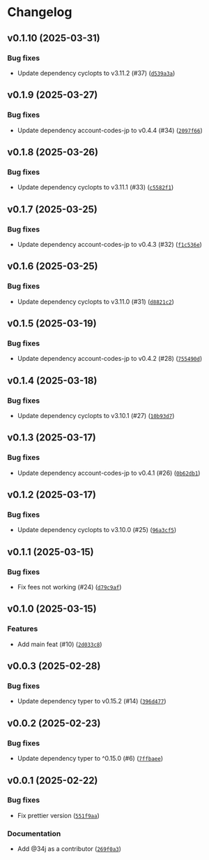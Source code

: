 # Changelog

## v0.1.10 (2025-03-31)

### Bug fixes

- Update dependency cyclopts to v3.11.2 (#37) ([`d539a3a`](https://github.com/34j/aoiro/commit/d539a3a084c081a861ed74c059d137d1922f75fc))

## v0.1.9 (2025-03-27)

### Bug fixes

- Update dependency account-codes-jp to v0.4.4 (#34) ([`2097f66`](https://github.com/34j/aoiro/commit/2097f665a9ace0de58ac2aa1da6a80bbdea03fd1))

## v0.1.8 (2025-03-26)

### Bug fixes

- Update dependency cyclopts to v3.11.1 (#33) ([`c5582f1`](https://github.com/34j/aoiro/commit/c5582f17956ad92eb86313946d21fb860600b156))

## v0.1.7 (2025-03-25)

### Bug fixes

- Update dependency account-codes-jp to v0.4.3 (#32) ([`f1c536e`](https://github.com/34j/aoiro/commit/f1c536e37136a1d2f65505af6d6d061675788716))

## v0.1.6 (2025-03-25)

### Bug fixes

- Update dependency cyclopts to v3.11.0 (#31) ([`d8821c2`](https://github.com/34j/aoiro/commit/d8821c2b1a6b0b101357f4b4f395243bf7470040))

## v0.1.5 (2025-03-19)

### Bug fixes

- Update dependency account-codes-jp to v0.4.2 (#28) ([`755490d`](https://github.com/34j/aoiro/commit/755490d9e2bfc9865c1efe14980affaa3799be8b))

## v0.1.4 (2025-03-18)

### Bug fixes

- Update dependency cyclopts to v3.10.1 (#27) ([`10b93d7`](https://github.com/34j/aoiro/commit/10b93d7f35868909cfd23a878d74f37f6a7bee42))

## v0.1.3 (2025-03-17)

### Bug fixes

- Update dependency account-codes-jp to v0.4.1 (#26) ([`0b62db1`](https://github.com/34j/aoiro/commit/0b62db1e0d31b32aa9a271b52162300d4a51d085))

## v0.1.2 (2025-03-17)

### Bug fixes

- Update dependency cyclopts to v3.10.0 (#25) ([`96a3cf5`](https://github.com/34j/aoiro/commit/96a3cf514c8f762fd167f8b6439e74df1238a655))

## v0.1.1 (2025-03-15)

### Bug fixes

- Fix fees not working (#24) ([`d79c9af`](https://github.com/34j/aoiro/commit/d79c9afb49200f7385d214abe6a38f843ffc9a6b))

## v0.1.0 (2025-03-15)

### Features

- Add main feat (#10) ([`2d033c8`](https://github.com/34j/aoiro/commit/2d033c8577d68d96e0a0bd7a46b4b4d37d6a0ac0))

## v0.0.3 (2025-02-28)

### Bug fixes

- Update dependency typer to v0.15.2 (#14) ([`396d477`](https://github.com/34j/aoiro/commit/396d4770b1a09b1629d777f043e03247c3074f25))

## v0.0.2 (2025-02-23)

### Bug fixes

- Update dependency typer to ^0.15.0 (#6) ([`7ffbaee`](https://github.com/34j/aoiro/commit/7ffbaee0a2b70e131975ff950a54e5392cfcd369))

## v0.0.1 (2025-02-22)

### Bug fixes

- Fix prettier version ([`551f9aa`](https://github.com/34j/aoiro/commit/551f9aa0e087b8b22e726d8c9136c3c1117b2776))

### Documentation

- Add @34j as a contributor ([`269f0a3`](https://github.com/34j/aoiro/commit/269f0a3a820c5985f473b638f293eb9d675d680a))
